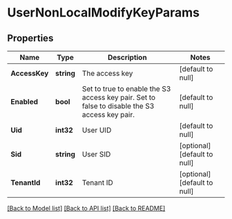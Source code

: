 # UserNonLocalModifyKeyParams

## Properties
Name | Type | Description | Notes
------------ | ------------- | ------------- | -------------
**AccessKey** | **string** | The access key | [default to null]
**Enabled** | **bool** | Set to true to enable the S3 access key pair. Set to false to disable the S3 access key pair. | [default to null]
**Uid** | **int32** | User UID | [default to null]
**Sid** | **string** | User SID | [optional] [default to null]
**TenantId** | **int32** | Tenant ID | [optional] [default to null]

[[Back to Model list]](../README.md#documentation-for-models) [[Back to API list]](../README.md#documentation-for-api-endpoints) [[Back to README]](../README.md)


